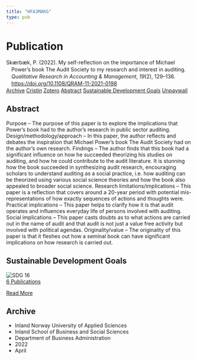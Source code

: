 ```yaml
---
title: "HFA3MAKG"
type: pub
---
```

<h1>Publication</h1>
<article id="csl-bib-container-HFA3MAKG" class="csl-bib-container">
  <div class="csl-bib-body" style="line-height: 1.35; padding-left: 1em; text-indent:-1em;">
  <div class="csl-entry">Sk&#xE6;rb&#xE6;k, P. (2022). My self-reflection on the importance of Michael Power&#x2019;s book The Audit Society to my research and interest in auditing. <i>Qualitative Research in Accounting &amp; Management</i>, <i>19</i>(2), 129&#x2013;136. <a href="https://doi.org/10.1108/QRAM-11-2021-0198">https://doi.org/10.1108/QRAM-11-2021-0198</a></div>
</div>
  <div class="csl-bib-buttons">
    <a href="#taxonomy-article-HFA3MAKG" class="csl-bib-button">Archive</a>
    <a href="https://app.cristin.no/results/show.jsf?id=2016771" alt="Cristin URL" class="csl-bib-button">Cristin</a>
    <a href="http://zotero.org/groups/5402882/items/HFA3MAKG" alt="Zotero URL" class="csl-bib-button">Zotero</a>
    <a href="#abstract-article-HFA3MAKG" class="csl-bib-button">Abstract</a>
    <a href="#sdg-article-HFA3MAKG" class="csl-bib-button">Sustainable Development Goals</a>
    <a href="https://doi.org/10.1108/qram-11-2021-0198" class="csl-bib-button">Unpaywall</a>
  </div>
  <div id="csl-bib-meta-container-HFA3MAKG"></div>
</article>
<div id="csl-bib-meta-HFA3MAKG" class="csl-bib-meta">
  <article id="abstract-article-HFA3MAKG" class="abstract-article">
    <h1>Abstract</h1>
    Purpose – The purpose of this paper is to explore the implications that Power’s book had to the author’s research in public sector auditing. Design/methodology/approach – In this paper, the author reflects and debates the inspiration that Michael Power’s book The Audit Society had on the author’s own research. Findings – The author finds that this book had a significant influence on how he succeeded theorizing his studies on auditing, and how he could contribute to the audit literature. It is stunning how the book succeeded in synthesizing audit research, encouraging scholars to understand auditing as a social practice, i.e. how auditing can be theorized using various social science theories and how the book also appealed to broader social science. Research limitations/implications – This paper is a reflection that covers around a 20-year period with potential mis-representations of how exactly sequences of actions and thoughts were. Practical implications – This paper helps to clarify how it is that audit operates and influences everyday life of persons involved with auditing. Social implications – This paper casts doubts as to what actions are carried out in the name of audit and that audit is not just a value free activity but involved with political agendas. Originality/value – The originality of this paper is that it fleshes out how a seminal book can have significant implications on how research is carried out.
  </article>
  <article id="sdg-article-HFA3MAKG" class="sdg-article">
    <h1>Sustainable Development Goals</h1>
    <div class="sdg-container"><div id="sdg16" class="sdg"> <img src="{{< params subfolder >}}images/sdg/sdg16_en.png" class="image" alt="SDG 16"> <div class="sdg-overlay"> <a href="{{< params subfolder >}}en/archive/?sdg=16#archive" class="sdg-publication-count"><span>6</span> Publications</a> <p><a href="https://sdgs.un.org/goals/goal16" class="sdg-read-more">Read More</a></p> </div> </div></div>
  </article>
  <article id="taxonomy-article-HFA3MAKG" class="taxonomy-article">
    <h1>Archive</h1>
    <ul>
      <li>Inland Norway University of Applied Sciences</li>
      <li>Inland School of Business and Social Sciences</li>
      <li>Department of Business Administration</li>
      <li>2022</li>
      <li>April</li>
    </ul>
  </article>
</div>
